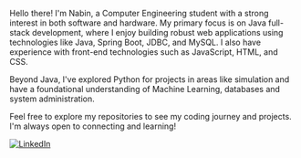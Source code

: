 Hello there! I'm Nabin, a Computer Engineering student with a strong interest in both software and hardware. 
My primary focus is on Java full-stack development, where I enjoy building robust web applications using technologies like Java, Spring Boot, JDBC, and MySQL. I also have experience with front-end technologies such as JavaScript, HTML, and CSS.

Beyond Java, I've explored Python for projects in areas like simulation and have a foundational understanding of Machine Learning, databases and system administration.

Feel free to explore my repositories to see my coding journey and projects. I'm always open to connecting and learning!

[![LinkedIn](https://img.shields.io/badge/-LinkedIn-blue?style=flat-square&logo=linkedin)](https://www.linkedin.com/in/nabin-shah-341304174)
